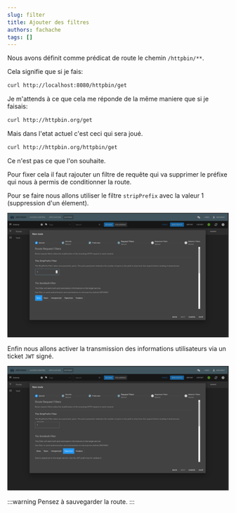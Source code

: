 ```yaml
---
slug: filter
title: Ajouter des filtres
authors: fachache
tags: []
---
```


Nous avons définit comme prédicat de route le chemin `/httpbin/**`.   

Cela signifie que si je fais:

```bash
curl http://localhost:8080/httpbin/get
```
Je m'attends à ce que cela me réponde de la même maniere que si je faisais: 

```bash
curl http://httpbin.org/get
```

Mais dans l'etat actuel c'est ceci qui sera joué.

```bash
curl http://httpbin.org/httpbin/get
```

Ce n'est pas ce que l'on souhaite.

Pour fixer cela il faut rajouter un filtre de requête qui va supprimer le préfixe qui nous à permis de conditionner la route.

Pour se faire nous allons utiliser le filtre `stripPrefix` avec la valeur 1 (suppression d'un élement).

![connection](img/create-route-filter-1.png)

Enfin nous allons activer la transmission des informations utilisateurs via un ticket `JWT` signé.

![connection](img/create-route-filter-2.png)

:::warning
Pensez à sauvegarder la route.
:::
